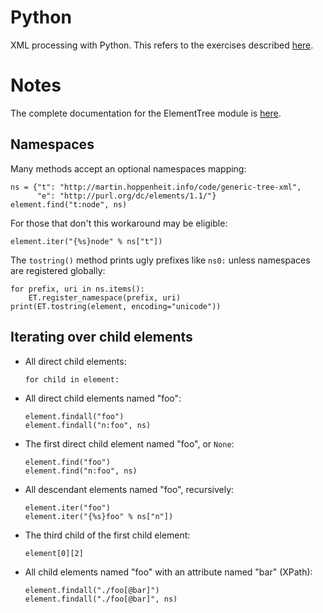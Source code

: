 # Python

XML processing with Python. This refers to the exercises described
[here](../README.md).

# Notes

The complete documentation for the ElementTree module is
[here](https://docs.python.org/3.5/library/xml.etree.elementtree.html).

## Namespaces

Many methods accept an optional namespaces mapping:

    ns = {"t": "http://martin.hoppenheit.info/code/generic-tree-xml",
          "e": "http://purl.org/dc/elements/1.1/"}
    element.find("t:node", ns)

For those that don't this workaround may be eligible:

    element.iter("{%s}node" % ns["t"])

The `tostring()` method prints ugly prefixes like `ns0:` unless namespaces are
registered globally:

    for prefix, uri in ns.items():
        ET.register_namespace(prefix, uri)
    print(ET.tostring(element, encoding="unicode"))

## Iterating over child elements

  * All direct child elements:
 
        for child in element:

  * All direct child elements named "foo":

        element.findall("foo")
        element.findall("n:foo", ns)

  * The first direct child element named "foo", or `None`:

        element.find("foo")
        element.find("n:foo", ns)

  * All descendant elements named "foo", recursively:

        element.iter("foo")
        element.iter("{%s}foo" % ns["n"])

  * The third child of the first child element:

        element[0][2]

  * All child elements named "foo" with an attribute named "bar" (XPath):

        element.findall("./foo[@bar]")
        element.findall("./foo[@bar]", ns)

